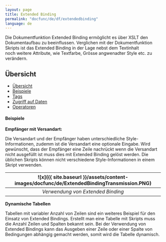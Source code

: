 ```yaml
---
layout: page
title: Extended Binding
permalink: "docfunc/de/df/extendedbinding"
language: de
---
```


Die Dokumentfunktion Extended Binding ermöglicht es über XSLT den Dokumentaufbau zu beeinflussen. Verglichen mit der Dokumentfunktion Skripts ist das Extended Binding in der Lage nebst dem Textinhalt<br/>
noch weitere Attribute, wie Textfarbe, Grösse angwenadter Style etc. zu verändern.

## Übersicht

- [Übersicht](#übersicht)
- [Beispiele](#beispiele)
- [Tags](#tags)
- [Zugriff auf Daten](#zugriffaufdaten)
- [Operatoren](#operatoren)

#### Beispiele

__Empfänger mit Versandart:__

Die Versandart und der Empfänger haben unterschiedliche Style-Informationen, zudemm ist die Versandart eine optionale Eingabe. Wird gewünscht, dass der Empfänger eine Zeile nachrückt wenn die Versandart nicht ausgefüllt ist muss dies mit Extended Binding gelöst werden. Die üblichen Skripts können nicht verschiedene Style-Informationen in einem Skript verwenden.

| ![x]({{ site.baseurl }}/assets/content-images/docfunc/de/ExtendedBindingTransmission.PNG) |
|:--:|
|*Verwendung von Extended Binding*|
__Dynamische Tabellen__

Tabellen mit variabler Anzahl von Zeilen sind ein weiteres Beispiel für den Einsatz von Extended Bindings. Erstellt man eine Tabelle mit Skripts muss die Anzahl Zeilen und Spalten bekannt sein. Bei der Verwendung von Extended Bindings kann das Ausgeben einer Zeile oder einer Spalte von Bedingungen abhängig gemacht werden, somit wird die Tabelle dynamisch.